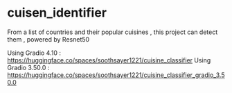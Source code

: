 # cuisen_identifier
From a list of countries and their popular cuisines , this project can detect them , powered by Resnet50 

Using Gradio 4.10 : https://huggingface.co/spaces/soothsayer1221/cuisine_classifier 
Using Gradio 3.50.0 : https://huggingface.co/spaces/soothsayer1221/cuisine_classifier_gradio_3.50.0
